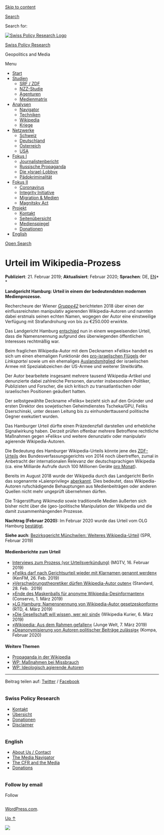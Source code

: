 [Skip to
content](#content)

[](https://swprs.org/)

<div class="cover">

</div>

[Search](#search-container)

<div id="search-container" class="header-search-block bg-graphite hidden">

<span class="screen-reader-text">Search for:</span>

</div>

<div class="header-inner section-inner">

[![Swiss Policy Research
Logo](https://swprs.files.wordpress.com/2020/05/swiss-policy-research-logo-300.png)](https://swprs.org/)

[Swiss Policy Research](https://swprs.org/)

Geopolitics and
    Media

</div>

<div class="navigation section no-padding bg-dark">

Menu

<div class="main-navigation">

  - <span id="menu-item-4374">[Start](https://swprs.org)</span>
  - <span id="menu-item-5941">[Studien](https://swprs.org/srf-propaganda-analyse/)</span>
      - <span id="menu-item-4361">[SRF /
        ZDF](https://swprs.org/srf-propaganda-analyse/)</span>
      - <span id="menu-item-4359">[NZZ-Studie](https://swprs.org/die-nzz-studie/)</span>
      - <span id="menu-item-4373">[Agenturen](https://swprs.org/der-propaganda-multiplikator/)</span>
      - <span id="menu-item-7978">[Medienmatrix](https://swprs.org/die-propaganda-matrix/)</span>
  - <span id="menu-item-9423">[Analysen](https://swprs.org/medien-navigator/)</span>
      - <span id="menu-item-9414">[Navigator](https://swprs.org/medien-navigator/)</span>
      - <span id="menu-item-8524">[Techniken](https://swprs.org/der-propaganda-schluessel/)</span>
      - <span id="menu-item-10908">[Wikipedia](https://swprs.org/propaganda-in-der-wikipedia/)</span>
      - <span id="menu-item-9920">[Kriege](https://swprs.org/logik-imperialer-kriege/)</span>
  - <span id="menu-item-4362">[Netzwerke](https://swprs.org/netzwerk-medien-schweiz/)</span>
      - <span id="menu-item-6283">[Schweiz](https://swprs.org/netzwerk-medien-schweiz/)</span>
      - <span id="menu-item-7215">[Deutschland](https://swprs.org/netzwerk-medien-deutschland/)</span>
      - <span id="menu-item-17401">[Österreich](https://swprs.org/medien-in-oesterreich/)</span>
      - <span id="menu-item-7216">[USA](https://swprs.org/das-american-empire-und-seine-medien/)</span>
  - <span id="menu-item-9228">[Fokus
    I](https://swprs.org/bericht-eines-journalisten/)</span>
      - <span id="menu-item-12119">[Journalistenbericht](https://swprs.org/bericht-eines-journalisten/)</span>
      - <span id="menu-item-12117">[Russische
        Propaganda](https://swprs.org/russische-propaganda/)</span>
      - <span id="menu-item-12118">[Die
        »Israel-Lobby«](https://swprs.org/die-israel-lobby-fakten-und-mythen/)</span>
      - <span id="menu-item-13505">[Pädokriminalität](https://swprs.org/geopolitik-und-paedokriminalitaet/)</span>
  - <span id="menu-item-17258">[Fokus
    II](https://swprs.org/migration-und-medien/)</span>
      - <span id="menu-item-32838">[Coronavirus](https://swprs.org/covid-19-hinweis-ii/)</span>
      - <span id="menu-item-12939">[Integrity
        Initiative](https://swprs.org/die-integrity-initiative/)</span>
      - <span id="menu-item-17290">[Migration &
        Medien](https://swprs.org/migration-und-medien/)</span>
      - <span id="menu-item-17291">[Magnitsky
        Act](https://swprs.org/der-fall-magnitsky/)</span>
  - <span id="menu-item-21964">[Projekt](https://swprs.org/kontakt/)</span>
      - <span id="menu-item-8525">[Kontakt](https://swprs.org/kontakt/)</span>
      - <span id="menu-item-10193">[Seitenübersicht](https://swprs.org/uebersicht/)</span>
      - <span id="menu-item-8637">[Medienspiegel](https://swprs.org/medienspiegel/)</span>
      - <span id="menu-item-33287">[Donationen](https://swprs.org/donationen/)</span>
  - <span id="menu-item-14415">[English](https://swprs.org/contact/)</span>

</div>

[Open Search](#)

</div>

<div class="wrapper section medium-padding">

<div class="section-inner clear" data-role="main">

<div id="content" class="content clear center">

# Urteil im Wikipedia-Prozess

<div class="post-content clear">

**Publiziert**: 21. Februar 2019; **Aktualisiert**: Februar 2020;
**Sprachen**: DE, [EN](https://swprs.org/ruling-wikipedia-trial/)*  
*

**Landgericht Hamburg: Urteil in einem der bedeutendsten modernen
Medienprozesse.**

Rechercheure der Wiener [*Gruppe42*](https://gruppe42.com/) berichteten
2018 über einen der einflussreichsten manipulativ agierenden
Wikipedia-Autoren und nannten dabei erstmals seinen echten Namen,
wogegen der Autor eine einstweilige Verfügung mit Strafandrohung von bis
zu €250.000 erwirkte.

Das Landgericht Hamburg
[entschied](https://kenfm.de/tagesdosis-26-2-2019-wikipedia-manipulationen-feliks-darf-nach-gerichtsurteil-wieder-mit-klarnamen-genannt-werden/)
nun in einem wegweisenden Urteil, dass die Namensnennung aufgrund des
überwiegenden öffentlichen Interesses rechtmäßig war.

Beim fraglichen Wikipedia-Autor mit dem Decknamen »Feliks« handelt es
sich um einen ehemaligen Funktionär des [pro-israelischen
Flügels](https://de.wikipedia.org/wiki/Antideutsche) der *Linkspartei*
sowie um ein ehemaliges
[Auslands­­mitglied](https://de.wikipedia.org/wiki/Sar-El) der
israelischen Armee mit Spezialabzeichen der US-Armee und weiterer
Streitkräfte.

Der Autor bearbeitete insgesamt mehrere tausend Wikipedia-Artikel und
denunzierte dabei zahlreiche Personen, darunter insbesondere Politiker,
Publizisten und Forscher, die sich kritisch zu transatlantischen oder
israelischen Positionen geäußert hatten.

Der selbstgewählte Deckname »Feliks« bezieht sich auf den Gründer und
ersten Direktor des sowjetischen Geheimdienstes Tscheka/GPU, Feliks
Dserschinski, unter dessen Leitung bis zu einhunderttausend politische
Gegner exekutiert wurden.

Das Hamburger Urteil dürfte einen Präzedenzfall darstellen und
erhebliche Signalwirkung haben. Derzeit prüfen offenbar mehrere
Betroffene rechtliche Maßnahmen gegen »Feliks« und weitere denunziativ
oder manipulativ agierende Wikipedia-Autoren.

Die Bedeutung des Hamburger Wikipedia-Urteils könnte jene des
[ZDF-Urteils](http://www.spiegel.de/kultur/tv/verfassungsgericht-klage-gegen-zdf-staatsvertrag-a-960571.html)
des Bundes­­ver­fassungs­­gerichts von 2014 noch übertreffen, zumal in
Anbetracht der internationalen Relevanz der deutsch­sprachigen Wikipedia
(ca. eine Milliarde Aufrufe durch 100 Millionen Geräte [pro
Monat](https://swprs.org/propaganda-in-der-wikipedia/)).

Bereits im August 2018 wurde der Wikipedia durch das Landgericht Berlin
das sogenannte »Laienprivileg«
[aberkannt](https://www.heise.de/newsticker/meldung/Urteil-gegen-Wikipedia-Keine-rufschaedigende-Kritik-ohne-Recherche-4209610.html).
Dies bedeutet, dass Wikipedia-Autoren rufschädigende Behauptungen aus
Medienbeiträgen oder anderen Quellen nicht mehr ungeprüft übernehmen
dürfen.

Die Trägerstiftung *Wikimedia* sowie traditionelle Medien äußerten sich
bisher nicht über die (geo-)politische Manipulation der Wikipedia und
die damit zusammen­hängenden Prozesse.

**Nachtrag (Februar 2020):** Im Februar 2020 wurde das Urteil vom OLG
Hamburg
[bestätigt](https://kanzleikompa.de/2020/02/18/olg-hamburg-deanonymisierung-von-autoren-politischer-beitraege-zulaessig/).

**Siehe auch**: [Bezirksgericht Münchwilen: Weiteres
Wikipedia-Urteil](https://swprs.org/weiteres-urteil-im-fall-wikipedia/)
(SPR, Februar 2019)

#### Medienberichte zum Urteil

  - [Interviews zum Prozess (vor
    Urteilsverkündung)](https://www.youtube.com/watch?v=Xr0CDRL4vKk)
    (MGTV, 16. Februar 2019)
  - [»Feliks darf nach Gerichtsurteil wieder mit Klarnamen genannt
    werden«](https://kenfm.de/tagesdosis-26-2-2019-wikipedia-manipulationen-feliks-darf-nach-gerichtsurteil-wieder-mit-klarnamen-genannt-werden/)
    (KenFM, 26. Feb. 2019)
  - [»Verschwörungstheoretiker dürfen Wikipedia-Autor
    outen«](https://derstandard.at/2000098702546/Verschwoerungstheoretiker-duerfen-Wikipedia-Autor-outen)
    (Standard, 28. Feb.  2019)
  - [»Ende des Maskenballs für anonyme
    Wikipedia-Desinformanten«](https://conservo.wordpress.com/2019/03/01/sensationell-die-enttarnung-eines-denunzianten-das-ende-des-maskenballs-fuer-anonyme-wikipedia-desinformanten/)
    (Conservo, 1. März 2019)
  - [»LG Hamburg: Namensnennung von Wikipedia-Autor
    gesetzeskonform«](https://deutsch.rt.com/inland/85235-landgericht-hamburg-namensnennung-von-wikipedia/)
    (RTD, 4. März 2019)
  - [»Die Gesellschaft will wissen, wer wir
    sind«](https://de.wikipedia.org/wiki/Wikipedia:Kurier/Ausgabe_3_2019#Die_Gesellschaft_will_wissen,_wer_wir_sind)
    (Wikipedia Kurier, 6. März 2019)
  - [»Wikipedia: Aus dem Rahmen
    gefallen«](https://www.jungewelt.de/artikel/350538.aus-dem-rahmen-gefallen.html)
    (Junge Welt, 7. März 2019)
  - [»Deanonymisierung von Autoren politischer Beiträge
    zulässig«](https://kanzleikompa.de/2020/02/18/olg-hamburg-deanonymisierung-von-autoren-politischer-beitraege-zulaessig/)
    (Kompa, Februar 2020)

#### Weitere Themen

  - [Propaganda in der
    Wikipedia](https://swprs.org/propaganda-in-der-wikipedia/)
  - [WP: Maßnahmen bei
    Missbrauch](https://swprs.org/wikipedia-missbrauch-massnahmen/)
  - [WP: Ideologisch agierende
    Autoren](https://swprs.org/wikipedia-manipulation-autoren/)

-----

Beitrag teilen auf:
[Twitter](https://twitter.com/intent/tweet?url=https://swprs.org/der-wikipedia-prozess/)
/
[Facebook](https://www.facebook.com/share.php?u=https://swprs.org/der-wikipedia-prozess/)

</div>

</div>

</div>

</div>

<div id="footer" class="footer bg-graphite">

<div class="section-inner row clear" data-role="complementary">

<div class="column column-1 one-third medium-padding">

<div class="widgets">

<div id="nav_menu-3" class="widget widget_nav_menu">

<div class="widget-content clear">

### Swiss Policy Research

<div class="menu-allgemein-container">

  - <span id="menu-item-251">[Kontakt](https://swprs.org/kontakt/)</span>
  - <span id="menu-item-33090">[Übersicht](https://swprs.org/uebersicht/)</span>
  - <span id="menu-item-33286">[Donationen](https://swprs.org/donationen/)</span>
  - <span id="menu-item-15372">[Disclaimer](https://swprs.org/disclaimer/)</span>

</div>

</div>

</div>

</div>

</div>

<div class="column column-2 one-third medium-padding">

<div class="widgets">

<div id="nav_menu-4" class="widget widget_nav_menu">

<div class="widget-content clear">

### English

<div class="menu-english-container">

  - <span id="menu-item-20017">[About Us /
    Contact](https://swprs.org/contact/)</span>
  - <span id="menu-item-20015">[The Media
    Navigator](https://swprs.org/media-navigator/)</span>
  - <span id="menu-item-20016">[The CFR and the
    Media](https://swprs.org/the-american-empire-and-its-media/)</span>
  - <span id="menu-item-33285">[Donations](https://swprs.org/donations/)</span>

</div>

</div>

</div>

</div>

</div>

<div class="column column-3 one-third medium-padding">

<div class="widgets">

<div id="blog_subscription-4" class="widget widget_blog_subscription jetpack_subscription_widget">

<div class="widget-content clear">

### Follow by email

Follow

</div>

</div>

</div>

</div>

</div>

</div>

<div class="credits section bg-dark small-padding">

<div class="credits-inner section-inner clear">

[WordPress.com](https://wordpress.com/?ref=footer_custom_com).

[Up ↑](# "To the top")

</div>

</div>

<div style="display:none">

</div>

![](https://pixel.wp.com/b.gif?v=noscript)
